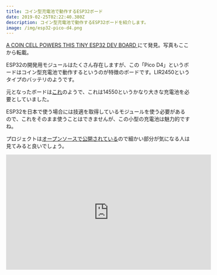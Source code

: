 ```yaml
---
title: コイン型充電池で動作するESP32ボード
date: 2019-02-25T02:22:40.380Z
description: コイン型充電池で動作するESP32ボードを紹介します。
image: /img/esp32-pico-d4.png
---
```

[A COIN CELL POWERS THIS TINY ESP32 DEV BOARD
](https://hackaday.com/2019/02/22/a-coin-cell-powers-this-tiny-esp32-dev-board/)にて発見。写真もここから転載。

ESP32の開発用モジュールはたくさん存在しますが、この「Pico D4」というボードはコイン型充電池で動作するというのが特徴のボードです。LIR2450というタイプのバッテリのようです。

元となったボードは[これ](https://www.youtube.com/watch?v=WG5k9fxXMjg)のようで、これは14550というかなり大きな充電池を必要としていました。

ESP32を日本で使う場合には技適を取得しているモジュールを使う必要があるので、これをそのまま使うことはできませんが、この小型の充電池は魅力的ですね。

プロジェクトは[オープンソースで公開されている](https://github.com/mike-rankin/ESP32_CoinCell)ので細かい部分が気になる人は見てみると良いでしょう。

<iframe width="560" height="315" src="https://www.youtube.com/embed/QvrdFFZR3Nw" frameborder="0" allow="accelerometer; autoplay; encrypted-media; gyroscope; picture-in-picture" allowfullscreen></iframe>
